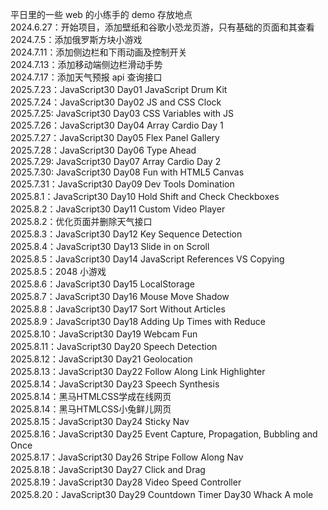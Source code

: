 平日里的一些 web 的小练手的 demo 存放地点  
2024.6.27：开始项目，添加壁纸和谷歌小恐龙页游，只有基础的页面和其查看  
2024.7.5：添加俄罗斯方块小游戏  
2024.7.11：添加侧边栏和下雨动画及控制开关  
2024.7.13：添加移动端侧边栏滑动手势  
2024.7.17：添加天气预报 api 查询接口  
2025.7.23：JavaScript30 Day01 JavaScript Drum Kit  
2025.7.24：JavaScript30 Day02 JS and CSS Clock  
2025.7.25: JavaScript30 Day03 CSS Variables with JS  
2025.7.26：JavaScript30 Day04 Array Cardio Day 1  
2025.7.27：JavaScript30 Day05 Flex Panel Gallery  
2025.7.28：JavaScript30 Day06 Type Ahead  
2025.7.29: JavaScript30 Day07 Array Cardio Day 2  
2025.7.30: JavaScript30 Day08 Fun with HTML5 Canvas  
2025.7.31：JavaScript30 Day09 Dev Tools Domination  
2025.8.1：JavaScript30 Day10 Hold Shift and Check Checkboxes  
2025.8.2：JavaScript30 Day11 Custom Video Player  
2025.8.2：优化页面并删除天气接口  
2025.8.3：JavaScript30 Day12 Key Sequence Detection  
2025.8.4：JavaScript30 Day13 Slide in on Scroll  
2025.8.5：JavaScript30 Day14 JavaScript References VS Copying  
2025.8.5：2048 小游戏  
2025.8.6：JavaScript30 Day15 LocalStorage  
2025.8.7：JavaScript30 Day16 Mouse Move Shadow  
2025.8.8：JavaScript30 Day17 Sort Without Articles  
2025.8.9：JavaScript30 Day18 Adding Up Times with Reduce  
2025.8.10：JavaScript30 Day19 Webcam Fun  
2025.8.11：JavaScript30 Day20 Speech Detection  
2025.8.12：JavaScript30 Day21 Geolocation  
2025.8.13：JavaScript30 Day22 Follow Along Link Highlighter  
2025.8.14：JavaScript30 Day23 Speech Synthesis  
2025.8.14：黑马HTMLCSS学成在线网页  
2025.8.14：黑马HTMLCSS小兔鲜儿网页  
2025.8.15：JavaScript30 Day24 Sticky Nav  
2025.8.16：JavaScript30 Day25 Event Capture, Propagation, Bubbling and Once  
2025.8.17：JavaScript30 Day26 Stripe Follow Along Nav  
2025.8.18：JavaScript30 Day27 Click and Drag   
2025.8.19：JavaScript30 Day28 Video Speed Controller   
2025.8.20：JavaScript30 Day29 Countdown Timer Day30 Whack A mole  
